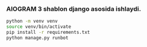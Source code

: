 <h3>AIOGRAM 3 shablon django asosida ishlaydi.</h3>

```sh
python -m venv venv
source venv/bin/activate
pip install -r requirements.txt
python manage.py runbot
```
